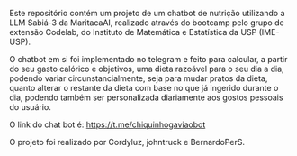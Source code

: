 Este repositório contém um projeto de um chatbot de nutrição utilizando a LLM Sabiá-3 da MaritacaAI, realizado através do bootcamp pelo grupo de extensão Codelab, do Instituto de Matemática e Estatística da USP (IME-USP).

O chatbot em si foi implementado no telegram e feito para calcular, a partir do seu gasto calórico e objetivos, uma dieta razoável para o seu dia a dia, podendo variar circunstancialmente, seja para mudar pratos da dieta, quanto alterar o restante da dieta com base no que já ingerido durante o dia, podendo também ser personalizada diariamente aos gostos pessoais do usuário.

O link do chat bot é: https://t.me/chiquinhogaviaobot

O projeto foi realizado por Cordyluz, johntruck e BernardoPerS.
